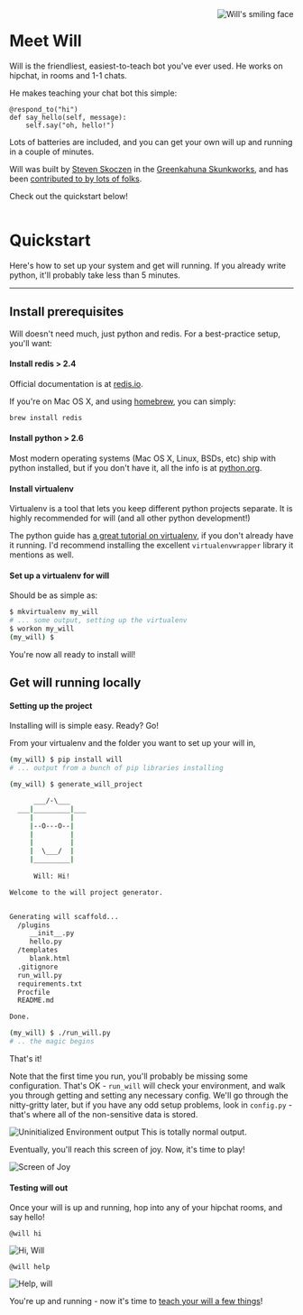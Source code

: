 <img align="right" src="/img/will-head.png" alt="Will's smiling face" title="Will's smiling face" style="border:0;" />


# Meet Will

Will is the friendliest, easiest-to-teach bot you've ever used.  He works on hipchat, in rooms and 1-1 chats.

He makes teaching your chat bot this simple:

```
@respond_to("hi")
def say_hello(self, message):
    self.say("oh, hello!")
```

Lots of batteries are included, and you can get your own will up and running in a couple of minutes.  

Will was built by [Steven Skoczen](http://stevenskoczen.com) in the [Greenkahuna Skunkworks](http://skunkworks.greenkahuna.com), and has been [contributed to by lots of folks](improve.md#shoulders).


Check out the quickstart below!

<div style="width:100%;clear:both;"></div>

# Quickstart

Here's how to set up your system and get will running.  If you already write python, it'll probably take less than 5 minutes.

---

## Install prerequisites

Will doesn't need much, just python and redis.  For a best-practice setup, you'll want:

#### Install redis > 2.4

Official documentation is at [redis.io](http://redis.io/).

If you're on Mac OS X, and using [homebrew](http://brew.sh/), you can simply:

```bash
brew install redis
```

#### Install python > 2.6

Most modern operating systems (Mac OS X, Linux, BSDs, etc) ship with python installed, but if you don't have it, all the info is at [python.org](https://www.python.org/).

#### Install virtualenv

Virtualenv is a tool that lets you keep different python projects separate. It is highly recommended for will (and all other python development!)

The python guide has [a great tutorial on virtualenv](http://docs.python-guide.org/en/latest/dev/virtualenvs/), if you don't already have it running.  I'd recommend installing the excellent `virtualenvwrapper` library it mentions as well.

#### Set up a virtualenv for will

Should be as simple as:

```bash
$ mkvirtualenv my_will
# ... some output, setting up the virtualenv
$ workon my_will
(my_will) $ 
```

You're now all ready to install will!



## Get will running locally

#### Setting up the project

Installing will is simple easy.  Ready? Go!

From your virtualenv and the folder you want to set up your will in,

```bash
(my_will) $ pip install will
# ... output from a bunch of pip libraries installing

(my_will) $ generate_will_project

      ___/-\___
  ___|_________|___
     |         |
     |--O---O--|
     |         |
     |         |
     |  \___/  |
     |_________|
           
      Will: Hi!

Welcome to the will project generator.


Generating will scaffold...
  /plugins
     __init__.py
     hello.py
  /templates
     blank.html
  .gitignore
  run_will.py
  requirements.txt
  Procfile
  README.md

Done.

(my_will) $ ./run_will.py
# .. the magic begins
```

That's it!  

Note that the first time you run, you'll probably be missing some configuration. That's OK - `run_will` will check your environment, and walk you through getting and setting any necessary config.  We'll go through the nitty-gritty later, but if you have any odd setup problems, look in `config.py` - that's where all of the non-sensitive data is stored.

![Uninitialized Environment output](/img/uninitialized_env.gif)
This is totally normal output.

Eventually, you'll reach this screen of joy.  Now, it's time to play!

![Screen of Joy](/img/screen_of_joy.gif)

#### Testing will out

Once your will is up and running, hop into any of your hipchat rooms, and say hello!

`@will hi`

![Hi, Will](/img/hi.gif)

`@will help`

![Help, will](/img/help.gif)

You're up and running - now it's time to [teach your will a few things](plugins/basics.md)!